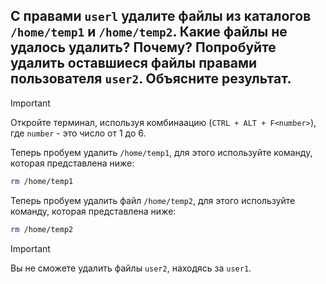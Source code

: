 ## С правами `userl` удалите файлы из каталогов `/home/temp1` и `/home/temp2`. Какие файлы не удалось удалить? Почему? Попробуйте удалить оставшиеся файлы правами пользователя `user2`. Объясните результат.

> [!IMPORTANT]
> Откройте терминал, используя комбинаацию (`CTRL + ALT + F<number>`), где `number` - это число от 1 до 6.

Теперь пробуем удалить `/home/temp1`, для этого используйте команду, которая представлена ниже: 

```bash
rm /home/temp1
```

Теперь пробуем удалить файл `/home/temp2`, для этого используйте команду, которая представлена ниже: 

```bash
rm /home/temp2
```

> [!IMPORTANT]
> Вы не сможете удалить файлы `user2`, находясь за `user1`. 
